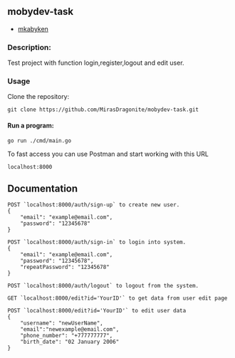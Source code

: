 ## mobydev-task

* [mkabyken](https://t.me/mirasKabykenov)


### Description:
Test project with function login,register,logout and edit user.


### Usage
Clone the repository:
```
git clone https://github.com/MirasDragonite/mobydev-task.git
```


####   Run a program:


```
go run ./cmd/main.go
```
To fast access you can use Postman and start working with this URL
```
localhost:8000
```
 

## Documentation

```
POST `localhost:8000/auth/sign-up` to create new user.
{
    "email": "example@email.com",
    "password": "12345678"
}

POST `localhost:8000/auth/sign-in` to login into system.
{
    "email": "example@email.com",
    "password": "12345678",
    "repeatPassword": "12345678"
}

POST `localhost:8000/auth/logout` to logout from the system.

GET `localhost:8000/edit?id='YourID'` to get data from user edit page

POST `localhost:8000/edit?id='YourID'` to edit user data
{
    "username": "newUserName",
    "email":"newexample@email.com",
    "phone_number": "+777777777",
    "birth_date": "02 January 2006"
}
```
